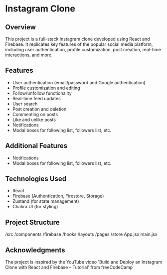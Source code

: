 # Instagram Clone

## Overview

This project is a full-stack Instagram clone developed using React and Firebase. It replicates key features of the popular social media platform, including user authentication, profile customization, post creation, real-time interactions, and more.

## Features

- User authentication (email/password and Google authentication)
- Profile customization and editing
- Follow/unfollow functionality
- Real-time feed updates
- User search
- Post creation and deletion
- Commenting on posts
- Like and unlike posts
- Notifications
- Modal boxes for following list, followers list, etc.

## Additional Features

- Notifications
- Modal boxes for following list, followers list, etc.

## Technologies Used

- React
- Firebase (Authentication, Firestore, Storage)
- Zustand (for state management)
- Chakra UI (for styling)

## Project Structure

/src
    /components
    /firebase
    /hooks
    /layouts
    /pages
    /store
App.jsx
main.jsx


## Acknowledgments

The project is inspired by the YouTube video 'Build and Deploy an Instagram Clone with React and Firebase – Tutorial' from freeCodeCamp